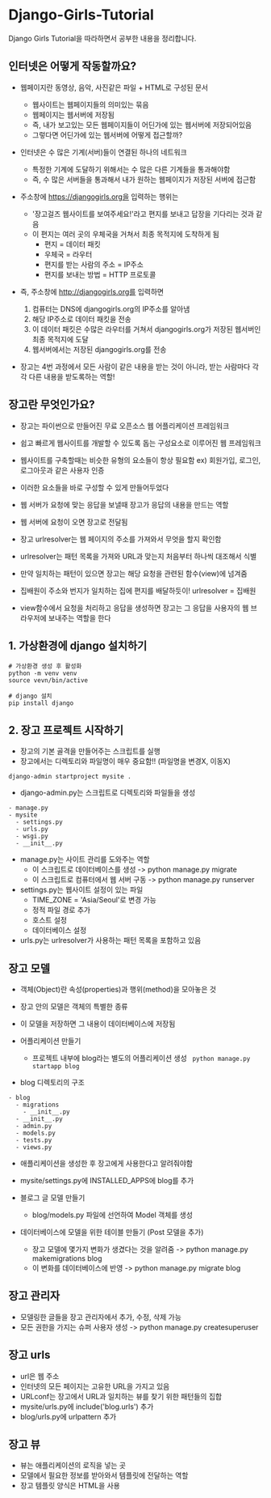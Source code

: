# Django-Girls-Tutorial
Django Girls Tutorial을 따라하면서 공부한 내용을 정리합니다.

## 인터넷은 어떻게 작동할까요?
* 웹페이지란 동영상, 음악, 사진같은 파일 + HTML로 구성된 문서
  * 웹사이트는 웹페이지들의 의미있는 묶음
  * 웹페이지는 웹서버에 저장됨
  * 즉, 내가 보고있는 모든 웹페이지들이 어딘가에 있는 웹서버에 저장되어있음
  * 그렇다면 어딘가에 있는 웹서버에 어떻게 접근할까?
  
* 인터넷은 수 많은 기계(서버)들이 연결된 하나의 네트워크
  * 특정한 기계에 도달하기 위해서는 수 많은 다른 기계들을 통과해야함
  * 즉, 수 많은 서버들을 통과해서 내가 원하는 웹페이지가 저장된 서버에 접근함

* 주소창에 https://djangogirls.org을 입력하는 행위는
  * '장고걸즈 웹사이트를 보여주세요!'라고 편지를 보내고 답장을 기다리는 것과 같음
  * 이 편지는 여러 곳의 우체국을 거쳐서 최종 목적지에 도착하게 됨
    * 편지 = 데이터 패킷
    * 우체국 = 라우터
    * 편지를 받는 사람의 주소 = IP주소
    * 편지를 보내는 방법 = HTTP 프로토콜

* 즉, 주소창에 http://djangogirls.org를 입력하면
  1. 컴퓨터는 DNS에 djangogirls.org의 IP주소를 알아냄
  2. 해당 IP주소로 데이터 패킷을 전송
  3. 이 데이터 패킷은 수많은 라우터를 거쳐서 djangogirls.org가 저장된 웹서버인 최종 목적지에 도달
  4. 웹서버에서는 저장된 djangogirls.org를 전송

* 장고는 4번 과정에서 모든 사람이 같은 내용을 받는 것이 아니라, 받는 사람마다 각각 다른 내용을 받도록하는 역할!
 
## 장고란 무엇인가요?
* 장고는 파이썬으로 만들어진 무료 오픈소스 웹 어플리케이션 프레임워크
* 쉽고 빠르게 웹사이트를 개발할 수 있도록 돕는 구성요소로 이루어진 웹 프레임워크
* 웹사이트를 구축할때는 비슷한 유형의 요소들이 항상 필요함 ex) 회원가입, 로그인, 로그아웃과 같은 사용자 인증
* 이러한 요소들을 바로 구성할 수 있게 만들어두었다
* 웹 서버가 요청에 맞는 응답을 보낼때 장고가 응답의 내용을 만드는 역할

* 웹 서버에 요청이 오면 장고로 전달됨
* 장고 urlresolver는 웹 페이지의 주소를 가져와서 무엇을 할지 확인함
* urlresolver는 패턴 목록을 가져와 URL과 맞는지 처음부터 하나씩 대조해서 식별
* 만약 일치하는 패턴이 있으면 장고는 해당 요청을 관련된 함수(view)에 넘겨줌
* 집배원이 주소와 번지가 일치하는 집에 편지를 배달하듯이! urlresolver = 집배원
* view함수에서 요청을 처리하고 응답을 생성하면 장고는 그 응답을 사용자의 웹 브라우저에 보내주는 역할을 한다

## 1. 가상환경에 django 설치하기
 ```
 # 가상환경 생성 후 활성화
 python -m venv venv
 source vevn/bin/active
 
 # django 설치
 pip install django
 ```
 
## 2. 장고 프로젝트 시작하기
* 장고의 기본 골격을 만들어주는 스크립트를 실행
* 장고에서는 디렉토리와 파일명이 매우 중요함!! (파일명을 변경X, 이동X)

```django-admin startproject mysite .```
* django-admin.py는 스크립트로 디렉토리와 파일들을 생성

```
- manage.py
- mysite
  - settings.py
  - urls.py
  - wsgi.py
  - __init__.py
```

* manage.py는 사이트 관리를 도와주는 역할
  * 이 스크립트로 데이터베이스를 생성 -> python manage.py migrate
  * 이 스크립트로 컴퓨터에서 웹 서버 구동 -> python manage.py runserver
* settings.py는 웹사이트 설정이 있는 파일
  * TIME_ZONE = 'Asia/Seoul'로 변경 가능
  * 정적 파일 경로 추가
  * 호스트 설정
  * 데이터베이스 설정
* urls.py는 urlresolver가 사용하는 패턴 목록을 포함하고 있음

## 장고 모델
* 객체(Object)란 속성(properties)과 행위(method)을 모아놓은 것

* 장고 안의 모델은 객체의 특별한 종류
* 이 모델을 저장하면 그 내용이 데이터베이스에 저장됨

* 어플리케이션 만들기
  * 프로젝트 내부에 blog라는 별도의 어플리케이션 생성
``` python manage.py startapp blog```
* blog 디렉토리의 구조
```
- blog
  - migrations
    - __init__.py
  - __init__.py
  - admin.py
  - models.py
  - tests.py
  - views.py
```
* 애플리케이션을 생성한 후 장고에게 사용한다고 알려줘야함
* mysite/settings.py에 INSTALLED_APPS에 blog를 추가

* 블로그 글 모델 만들기
  * blog/models.py 파일에 선언하여 Model 객체를 생성
* 데이터베이스에 모델을 위한 테이블 만들기 (Post 모델을 추가)
  * 장고 모델에 몇가지 변화가 생겼다는 것을 알려줌 -> python manage.py makemigrations blog
  * 이 변화를 데이터베이스에 반영 -> python manage.py migrate blog
  
## 장고 관리자
* 모델링한 글들을 장고 관리자에서 추가, 수정, 삭제 가능
* 모든 권한을 가지는 슈퍼 사용자 생성 -> python manage.py createsuperuser

## 장고 urls
* url은 웹 주소
* 인터넷의 모든 페이지는 고유한 URL을 가지고 있음
* URLconf는 장고에서 URL과 일치하는 뷰를 찾기 위한 패턴들의 집합
* mysite/urls.py에 include('blog.urls') 추가
* blog/urls.py에 urlpattern 추가

## 장고 뷰
* 뷰는 애플리케이션의 로직을 넣는 곳
* 모델에서 필요한 정보를 받아와서 템플릿에 전달하는 역할
* 장고 템플릿 양식은 HTML을 사용

